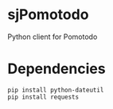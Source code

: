 # sjPomotodo
Python client for Pomotodo

# Dependencies
```
pip install python-dateutil 
pip install requests
```
